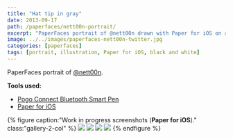 ```yaml
---
title: "Hat tip in gray"
date: 2013-09-17
path: /paperfaces/nett00n-portrait/
excerpt: "PaperFaces portrait of @nett00n drawn with Paper for iOS on an iPad."
image: ../../images/paperfaces-nett00n-twitter.jpg
categories: [paperfaces]
tags: [portrait, illustration, Paper for iOS, black and white]
---
```


PaperFaces portrait of [@nett00n](https://twitter.com/Tnett00n).

**Tools used:**

- [Pogo Connect Bluetooth Smart Pen](https://www.amazon.com/gp/product/B009K448L4/ref=as_li_ss_tl?ie=UTF8&camp=1789&creative=390957&creativeASIN=B009K448L4&linkCode=as2&tag=mademist-20)
- [Paper for iOS](https://paper.bywetransfer.com/)

{% figure caption:"Work in progress screenshots (**Paper for iOS**)." class:"gallery-2-col" %}
[![](../../images/paperfaces-nett00n-process-1-600.jpg)](../../images/paperfaces-nett00n-process-1-lg.jpg)
[![](../../images/paperfaces-nett00n-process-2-600.jpg)](../../images/paperfaces-nett00n-process-2-lg.jpg)
[![](../../images/paperfaces-nett00n-process-3-600.jpg)](../../images/paperfaces-nett00n-process-3-lg.jpg)
[![](../../images/paperfaces-nett00n-process-4-600.jpg)](../../images/paperfaces-nett00n-process-4-lg.jpg)
{% endfigure %}
